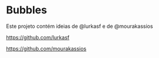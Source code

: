 # Bubbles

Este projeto contém ideias de @lurkasf e de @mourakassios

https://github.com/lurkasf

https://github.com/mourakassios
